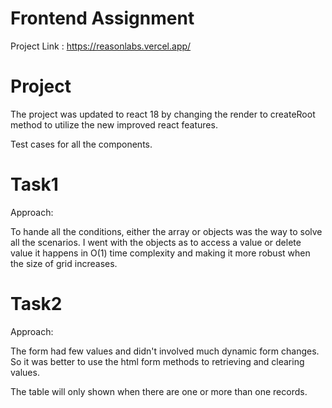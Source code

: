 # Frontend Assignment

Project Link : https://reasonlabs.vercel.app/

# Project

The project was updated to react 18 by changing the render to createRoot method to utilize the new
improved react features.

Test cases for all the components.

# Task1

Approach:

To hande all the conditions, either the array or objects was the way to solve all the scenarios.
I went with the objects as to access a value or delete value it happens in O(1) time complexity and making
it more robust when the size of grid increases.

# Task2

Approach:

The form had few values and didn't involved much dynamic form changes. So it was better to use
the html form methods to retrieving and clearing values.

The table will only shown when there are one or more than one records.
